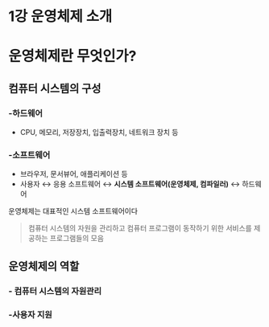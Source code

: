 # 1강 운영체제 소개

# 운영체제란 무엇인가?

## 컴퓨터 시스템의 구성

### -하드웨어

- CPU, 메모리, 저장장치, 입출력장치, 네트워크 장치 등

### -소프트웨어

- 브라우저, 문서뷰어, 애플리케이션 등
- 사용자 ↔️ 응용 소프트웨어 ↔️ **시스템 소프트웨어(운영체제, 컴파일러)** ↔️ 하드웨어

운영체제는 대표적인 시스템 소프트웨어이다

> 컴퓨터 시스템의 자원을 관리하고 컴퓨터 프로그램이 동작하기 위한 서비스를 제공하는 프로그램들의 모음
>

## 운영체제의 역할

### - 컴퓨터 시스템의 자원관리

### -사용자 지원
